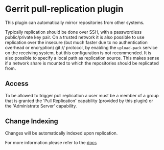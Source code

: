 # Gerrit pull-replication plugin

This plugin can automatically mirror repositories from other systems.

Typically replication should be done over SSH, with a passwordless
public/private key pair. On a trusted network it is also possible to
use replication over the insecure (but much faster due to no
authentication overhead or encryption) git:// protocol, by enabling
the `upload-pack` service on the receiving system, but this
configuration is not recommended. It is also possible to specify a
local path as replication source. This makes sense if a network
share is mounted to which the repositories should be replicated from.

## Access


To be allowed to trigger pull replication a user must be a member of a
group that is granted the 'Pull Replication' capability (provided
by this plugin) or the 'Administrate Server' capability.

## Change Indexing


Changes will be automatically indexed upon replication.


For more information please refer to the [docs](src/main/resources/Documentation)


